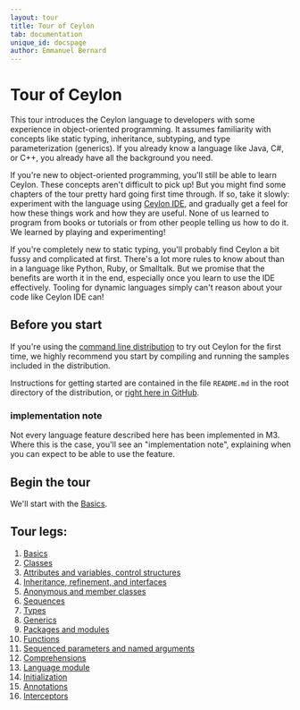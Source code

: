 ```yaml
---
layout: tour
title: Tour of Ceylon
tab: documentation
unique_id: docspage
author: Emmanuel Bernard
---
```




# Tour of Ceylon

This tour introduces the Ceylon language to developers with
some experience in object-oriented programming. It assumes
familiarity with concepts like static typing, inheritance, 
subtyping, and type parameterization (generics). If you 
already know a language like Java, C#, or C++, you already
have all the background you need.

If you're new to object-oriented programming, you'll still
be able to learn Ceylon. These concepts aren't difficult to
pick up! But you might find some chapters of the tour pretty
hard going first time through. If so, take it slowly: 
experiment with the language using [Ceylon IDE](../ide), and 
gradually get a feel for how these things work and how they 
are useful. None of us learned to program from books or 
tutorials or from other people telling us how to do it. We 
learned by playing and experimenting!

If you're completely new to static typing, you'll probably
find Ceylon a bit fussy and complicated at first. There's a
lot more rules to know about than in a language like Python,
Ruby, or Smalltalk. But we promise that the benefits are worth 
it in the end, especially once you learn to use the IDE 
effectively. Tooling for dynamic languages simply can't reason
about your code like Ceylon IDE can! 

## Before you start

If you're using the [command line distribution](/download) to
try out Ceylon for the first time, we highly recommend you 
start by compiling and running the samples included in the
distribution.

Instructions for getting started are contained in the file
`README.md` in the root directory of the distribution, or
[right here in GitHub][ceylon-dist readme].

[ceylon-dist readme]: https://github.com/ceylon/ceylon-dist/blob/master/README.md 

### implementation note <!-- m3 -->

Not every language feature described here has been implemented 
in M3. Where this is the case, you'll see an "implementation note", 
explaining when you can expect to be able to use the feature.

## Begin the tour

We'll start with the [Basics](basics). 

## Tour legs:

1. [Basics](basics)
1. [Classes](classes)
1. [Attributes and variables, control structures](attributes-control-structures)
1. [Inheritance, refinement, and interfaces](inheritance)
1. [Anonymous and member classes](anonymous-member-classes)
1. [Sequences](sequences)
1. [Types](types)
1. [Generics](generics)
1. [Packages and modules](modules)
1. [Functions](functions)
1. [Sequenced parameters and named arguments](named-arguments)
1. [Comprehensions](comprehensions)
1. [Language module](language-module)
1. [Initialization](initialization)
1. [Annotations](annotations)
1. [Interceptors](interceptors)
